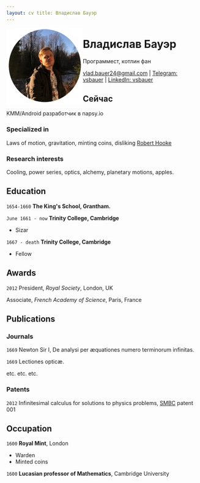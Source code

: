 ```yaml
---
layout: cv title: Владислав Бауэр
---
```


<div id="avatar">
<img src="assets/kakoito-krasavchik.png" 
alt="Я" style="float: left;" width=200 height=200 />
</div>

# Владислав Бауэр
Программест, котлин фан

<div id="webaddress">
<a href="mailto:vlad.bauer24@gmail.com">vlad.bauer24@gmail.com</a>
| <a href="https://t.me/vsbauer">Telegram: vsbauer</a> | <a href="https://www.linkedin.com/in/vsbauer">LinkedIn: vsbauer</a>
</div>

## Сейчас

KMM/Android разработчик в napsy.io

### Specialized in

Laws of motion, gravitation, minting coins, disliking [Robert Hooke](http://en.wikipedia.org/wiki/Robert_Hooke)

### Research interests

Cooling, power series, optics, alchemy, planetary motions, apples.

## Education

`1654-1660`
__The King's School, Grantham.__

`June 1661 - now`
__Trinity College, Cambridge__

- Sizar

`1667 - death`
__Trinity College, Cambridge__

- Fellow

## Awards

`2012`
President, *Royal Society*, London, UK

Associate, *French Academy of Science*, Paris, France

## Publications

<!-- A list is also available [online](http://scholar.google.co.uk/citations?user=LTOTl0YAAAAJ) -->

### Journals

`1669`
Newton Sir I, De analysi per æquationes numero terminorum infinitas.

`1669`
Lectiones opticæ.

etc. etc. etc.

### Patents

`2012`
Infinitesimal calculus for solutions to physics
problems, [SMBC](http://www.techdirt.com/articles/20121011/09312820678/if-patents-had-been-around-time-newton.shtml)
patent 001

## Occupation

`1600`
__Royal Mint__, London

- Warden
- Minted coins

`1600`
__Lucasian professor of Mathematics__, Cambridge University



<!-- ### Footer

Last updated: May 2013 -->


